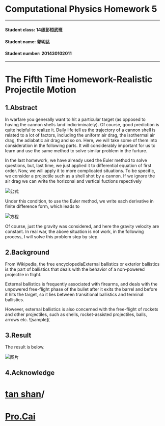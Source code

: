 # Computational Physics Homework 5
***

#### Student class: 14级彭桓武班
#### Student name: 郭明达
#### Student number: 201430102011
***

# The Fifth Time Homework-Realistic Projectile Motion

## 1.Abstract
In warfare you generally want to hit a particular target (as opposed to having the cannon shells land indicriminately). Of course, good prediction is quite helpful to realize it. Daily life tell us the trajectory of a cannon shell is related to a lot of factors, including the uniform air drag, the isothermal air drag, the adiabatic air drag and so on. Here, we will take some of them into consideration in the following parts. It will considerably important for us to learn and use the same method to solve similar problem in the furture.


In the last homework, we have already used the Euler method to solve questions, but, last time, we just applied it to differential equation of first order. Now, we will apply it to more complicated situations. To be specific, we consider a projectile such as a shell shot by a cannon. If we ignore the air drag we can write the horizonal and vertical fuctions repectively

![公式](https://github.com/gmd3250679/compuational_physics_N2014301020111/blob/master/Exercise-5/E5%20formula.png)

Under this condition, to use the Euler method, we write each derivative in finite difference form, which leads to

![方程](https://github.com/gmd3250679/compuational_physics_N2014301020111/blob/master/Exercise-5/equation1.png)


Of course, just the gravity was considered, and here the gravity velocity are constant. In real war, the above situation is not work, in the following process, I will solve this problem step by step.
## 2.Background
From Wikipedia, the free encyclopediaExternal ballistics or exterior ballistics is the part of ballistics that deals with the behavior of a non-powered projectile in flight.

External ballistics is frequently associated with firearms, and deals with the unpowered free-flight phase of the bullet after it exits the barrel and before it hits the target, so it lies between transitional ballistics and terminal ballistics.

However, external ballistics is also concerned with the free-flight of rockets and other projectiles, such as shells, rocket-assisted projectiles, balls, arrows etc.
![sample](
## 3.Result
The result is below.

![图片](https://github.com/gmd3250679/compuational_physics_N2014301020111/blob/master/Exercise-5/figure_1.png)
## 4.Acknowledge
# [tan shan](https://github.com/TanMingjun/compuational_physics_N2014301020106)/
# [Pro.Cai](https://www.evernote.com/shard/s140/sh/26f85380-ee6c-4b4b-b33f-6871804d91ff/fb8cc702cb0e8ed7fafb50b2de4596ca)
